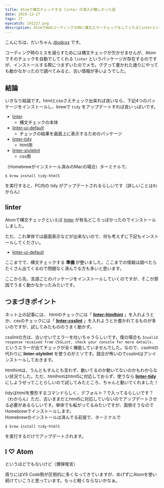 ```yaml
---
title: Atomで構文チェックする linter の導入が難しかった話
date: 2019-12−27
tags: IT
eyecatch: 191227.png
description: AtomでWebコーディングの時に構文エラーチェックをしてくれるlinterというパッケージをインストールする奮闘記
---
```


こんにちは、だいちゃん [@udcxx](https://twitter.com/udc_xx) です。

コーディング時のミスを減らすためには構文チェックが欠かせませんが、Atomでそのチェックを自動でしてくれる `linter` というパッケージが存在するのですが、インストールする際につまずいたのでメモ。ググって書かれた通りにやっても動かなかったので調べてみると、古い情報が多いようでした。

## 結論

いきなり結論です。htmlとcssさえチェック出来れば良いなら、下記4つのパッケージをインストールし、brewで `tidy` をアップデートすれば良いっぽいです。

* [linter](https://atom.io/packages/linter)
  * 構文チェックの本体
* [linter-ui-default](https://atom.io/packages/linter-ui-default)
  * チェックの結果を画面上に表示するためのパッケージ
* [linter-tidy](https://atom.io/packages/linter-tidy)
  * html用
* [linter-stylelint](https://atom.io/packages/linter-stylelint)
  * css用

（Homebrewがインストール済みのMacの場合）ターミナルで、

```
$ brew install tidy-html5
```

を実行すると、PC内の tidy がアップデートされるらしいです（詳しいことはわからん）

## linter

Atomで構文チェックといえば [linter](https://atom.io/packages/linter) が有名どころっぽかったのでインストールしました。

ただ、これ単体では画面表示などが出来ないので、何も考えずに下記もインストールしてください。

* [linter-ui-default](https://atom.io/packages/linter-ui-default)

ここまでで、構文チェックする **準備** が整いました。ここまでの情報は調べたらたくさん出てくるので問題なく済んでる方も多いと思います。

ここから先、言語ごとのパッケージをインストールしていくのですが、そこが原因でうまく動かなかったみたいです。

## つまづきポイント

ネット上の記事には、 htmlのチェックには「 **[linter-htmlhint](https://atom.io/packages/linter-htmlhint)** 」を入れようとか、cssのチェックには「 **[linter-csslint](https://atom.io/packages/linter-csslint)** 」を入れようとか書かれてるものが多いのですが、試してみたもののうまく動かず。

csslintの方は、古いせいでエラーを吐いちゃうらしいです。僕の場合も `Invalid response received from CSSLint, check your console for more details.` というエラーが出てチェックが全く機能していませんでした。なので、csslintの代わりに **linter-stylelint** を使うのがミソです。競合が怖いのでcsslintはアンインストールしておきます。

htmlhintは、うんともすんとも言わず、動いてるのか動いてないのかもわからない状況でした。ただ、htmlhintはhtml5に対応しておらず、使うなら **[linter-tidy](https://atom.io/packages/linter-tidy)** にしようぜってことらしいので試してみたところ、ちゃんと動いてくれました！

tidyはhtmlを整形するコマンドらしく、デフォルト？で入ってるらしいです？（わからん）ただ、古いままだとhtml5に対応していないのでアップデートさせる必要があるらしいです。単体でも転がってるみたいですが、面倒そうなのでHomebrewでインストールします。    
Homebrewのインストールは済んでる前提で、ターミナルで

```
$ brew install tidy-html5
```

を実行するだけでアップデートされます。

## I ♡ Atom

というほどでもないけど（爆弾発言）

周りにはVS Code勢が圧倒的に多くなってきていますが、めげずにAtomを使い続けていこうと思っています。もっと軽くならないかなぁ。

